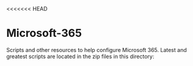 <<<<<<< HEAD
# Microsoft-365
Scripts and other resources to help configure Microsoft 365. Latest and greatest scripts are located in the zip files in this directory:


